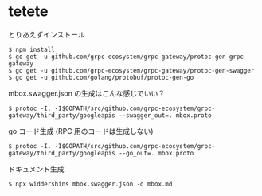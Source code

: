 # tetete

とりあえずインストール

```
$ npm install
$ go get -u github.com/grpc-ecosystem/grpc-gateway/protoc-gen-grpc-gateway
$ go get -u github.com/grpc-ecosystem/grpc-gateway/protoc-gen-swagger
$ go get -u github.com/golang/protobuf/protoc-gen-go
```

mbox.swagger.json の生成はこんな感じでいい？

```
$ protoc -I. -I$GOPATH/src/github.com/grpc-ecosystem/grpc-gateway/third_party/googleapis --swagger_out=. mbox.proto
```

go コード生成 (RPC 用のコードは生成しない)

```
$ protoc -I. -I$GOPATH/src/github.com/grpc-ecosystem/grpc-gateway/third_party/googleapis --go_out=. mbox.proto
```

ドキュメント生成

```
$ npx widdershins mbox.swagger.json -o mbox.md
```
